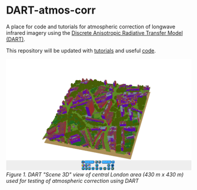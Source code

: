 # DART-atmos-corr
A place for code and tutorials for atmospheric correction of longwave infrared imagery using the [Discrete Anisotropic Radiative Transfer Model (DART)](http://www.cesbio.ups-tlse.fr/us/dart.html).

This repository will be updated with [tutorials](tutorials) and useful [code](code).

![DARTscene3D_London_Islington](readme/DARTscene3D_London_Islington.PNG)
*Figure 1. DART "Scene 3D" view of central London area (430 m x 430 m) used for testing of atmospheric correction using DART*


